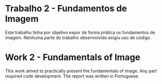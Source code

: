 # Trabalho 2 - Fundamentos de Imagem 
Este trabalho tinha por objetivo expor de forma prática os fundamentos de imagem. Nenhuma parte do trabalho desenvolvido exigiu uso de código.

# Work 2 - Fundamentals of Image
This work aimed to practically present the fundamentals of image. Any part required code development. The report was written in Portuguese.